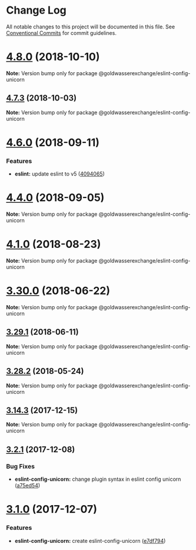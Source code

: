 # Change Log

All notable changes to this project will be documented in this file.
See [Conventional Commits](https://conventionalcommits.org) for commit guidelines.

<a name="4.8.0"></a>
# [4.8.0](https://github.com/goldwasserexchange/public/compare/v4.7.3...v4.8.0) (2018-10-10)

**Note:** Version bump only for package @goldwasserexchange/eslint-config-unicorn





<a name="4.7.3"></a>
## [4.7.3](https://github.com/goldwasserexchange/javascript/tree/master/packages/lint/eslint/eslint-config-unicorn/compare/v4.7.2...v4.7.3) (2018-10-03)

**Note:** Version bump only for package @goldwasserexchange/eslint-config-unicorn





<a name="4.6.0"></a>
# [4.6.0](https://github.com/goldwasserexchange/javascript/tree/master/packages/lint/eslint/eslint-config-unicorn/compare/v4.5.0...v4.6.0) (2018-09-11)


### Features

* **eslint:** update eslint to v5 ([4094065](https://github.com/goldwasserexchange/javascript/tree/master/packages/lint/eslint/eslint-config-unicorn/commit/4094065))




<a name="4.4.0"></a>
# [4.4.0](https://github.com/goldwasserexchange/javascript/tree/master/packages/lint/eslint/eslint-config-unicorn/compare/v4.3.1...v4.4.0) (2018-09-05)




**Note:** Version bump only for package @goldwasserexchange/eslint-config-unicorn

<a name="4.1.0"></a>
# [4.1.0](https://github.com/goldwasserexchange/javascript/tree/master/packages/lint/eslint/eslint-config-unicorn/compare/v4.0.2...v4.1.0) (2018-08-23)




**Note:** Version bump only for package @goldwasserexchange/eslint-config-unicorn

<a name="3.30.0"></a>
# [3.30.0](https://github.com/goldwasserexchange/javascript/tree/master/packages/eslint-config-unicorn/compare/v3.29.1...v3.30.0) (2018-06-22)




**Note:** Version bump only for package @goldwasserexchange/eslint-config-unicorn

<a name="3.29.1"></a>
## [3.29.1](https://github.com/goldwasserexchange/javascript/tree/master/packages/eslint-config-unicorn/compare/v3.29.0...v3.29.1) (2018-06-11)




**Note:** Version bump only for package @goldwasserexchange/eslint-config-unicorn

<a name="3.28.2"></a>
## [3.28.2](https://github.com/goldwasserexchange/javascript/tree/master/packages/eslint-config-unicorn/compare/v3.28.1...v3.28.2) (2018-05-24)




**Note:** Version bump only for package @goldwasserexchange/eslint-config-unicorn

<a name="3.14.3"></a>
## [3.14.3](https://github.com/goldwasserexchange/javascript/tree/master/packages/eslint-config-unicorn/compare/v3.14.2...v3.14.3) (2017-12-15)




**Note:** Version bump only for package @goldwasserexchange/eslint-config-unicorn

<a name="3.2.1"></a>
## [3.2.1](https://github.com/goldwasserexchange/javascript/compare/v3.2.0...v3.2.1) (2017-12-08)


### Bug Fixes

* **eslint-config-unicorn:** change plugin syntax in eslint config unicorn ([a75ed54](https://github.com/goldwasserexchange/javascript/commit/a75ed54))




<a name="3.1.0"></a>
# [3.1.0](https://github.com/goldwasserexchange/javascript/compare/v3.0.0...v3.1.0) (2017-12-07)


### Features

* **eslint-config-unicorn:** create eslint-config-unicorn ([e7df794](https://github.com/goldwasserexchange/javascript/commit/e7df794))
